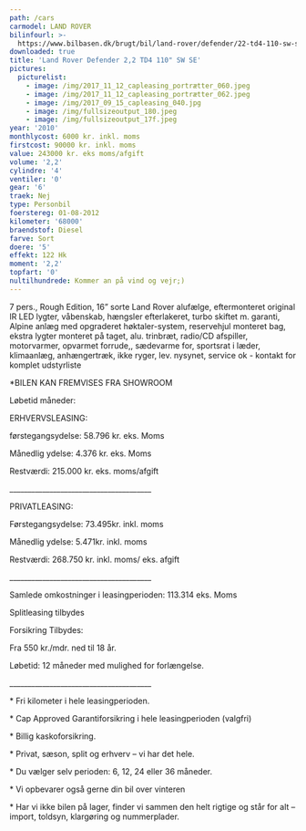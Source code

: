 ```yaml
---
path: /cars
carmodel: LAND ROVER
bilinfourl: >-
  https://www.bilbasen.dk/brugt/bil/land-rover/defender/22-td4-110-sw-se-5d/4190382
downloaded: true
title: 'Land Rover Defender 2,2 TD4 110" SW SE'
pictures:
  picturelist:
    - image: /img/2017_11_12_capleasing_portrætter_060.jpeg
    - image: /img/2017_11_12_capleasing_portrætter_062.jpeg
    - image: /img/2017_09_15_capleasing_040.jpg
    - image: /img/fullsizeoutput_180.jpeg
    - image: /img/fullsizeoutput_17f.jpeg
year: '2010'
monthlycost: 6000 kr. inkl. moms
firstcost: 90000 kr. inkl. moms
value: 243000 kr. eks moms/afgift
volume: '2,2'
cylindre: '4'
ventiler: '0'
gear: '6'
traek: Nej
type: Personbil
foerstereg: 01-08-2012
kilometer: '68000'
braendstof: Diesel
farve: Sort
doere: '5'
effekt: 122 Hk
moment: '2,2'
topfart: '0'
nultilhundrede: Kommer an på vind og vejr;)
---
```

7 pers., Rough Edition, 16” sorte Land Rover alufælge, eftermonteret original lR LED lygter, våbenskab, hængsler efterlakeret, turbo skiftet m. garanti, Alpine anlæg med opgraderet høktaler-system, reservehjul monteret bag, ekstra lygter monteret på taget, alu. trinbræt, radio/CD afspiller, motorvarmer, opvarmet forrude,, sædevarme for, sportsrat i læder, klimaanlæg, anhængertræk, ikke ryger, lev. nysynet, service ok - kontakt for komplet udstyrliste



\*BILEN KAN FREMVISES FRA SHOWROOM



Løbetid måneder:



ERHVERVSLEASING:

førstegangsydelse: 58.796 kr. eks. Moms 

Månedlig ydelse: 4.376 kr. eks. Moms

Restværdi: 215.000 kr. eks. moms/afgift

\_\_\_\_\_\_\_\_\_\_\_\_\_\_\_\_\_\_\_\_\_\_\_\_\_\_\_\_\_\_\_\_\_\_\_\_\_\__



PRIVATLEASING:

Førstegangsydelse: 73.495kr. inkl. moms

Månedlig ydelse: 5.471kr. inkl. moms

Restværdi: 268.750 kr. inkl. moms/ eks. afgift

\_\_\_\_\_\_\_\_\_\_\_\_\_\_\_\_\_\_\_\_\_\_\_\_\_\_\_\_\_\_\_\_\_\_\_\_\_\__



Samlede omkostninger i leasingperioden: 113.314 eks. Moms

Splitleasing tilbydes



Forsikring Tilbydes:

Fra 550 kr./mdr. ned til 18 år. 

Løbetid: 12 måneder med mulighed for forlængelse.

\_\_\_\_\_\_\_\_\_\_\_\_\_\_\_\_\_\_\_\_\_\_\_\_\_\_\_\_\_\_\_\_\_\_\_\_\_\__



\* Fri kilometer i hele leasingperioden.

\* Cap Approved Garantiforsikring i hele leasingperioden (valgfri)

\* Billig kaskoforsikring.

\* Privat, sæson, split og erhverv – vi har det hele.

\* Du vælger selv perioden: 6, 12, 24 eller 36 måneder.

\* Vi opbevarer også gerne din bil over vinteren

\* Har vi ikke bilen på lager, finder vi sammen den helt rigtige og står for alt – import, toldsyn, klargøring og nummerplader.
